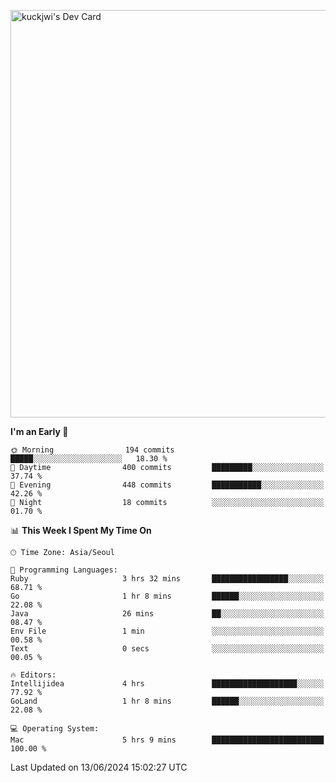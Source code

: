 <a href="https://app.daily.dev/kuckhwancho"><img src="https://api.daily.dev/devcards/v2/efef39c8028947428b3c0b486b9cd9b6.png?r=iz2&type=wide" width="652" alt="kuckjwi's Dev Card"/></a>

<!--START_SECTION:waka-->
**I'm an Early 🐤** 

```text
🌞 Morning                194 commits         █████░░░░░░░░░░░░░░░░░░░░   18.30 % 
🌆 Daytime                400 commits         █████████░░░░░░░░░░░░░░░░   37.74 % 
🌃 Evening                448 commits         ███████████░░░░░░░░░░░░░░   42.26 % 
🌙 Night                  18 commits          ░░░░░░░░░░░░░░░░░░░░░░░░░   01.70 % 
```


📊 **This Week I Spent My Time On** 

```text
🕑︎ Time Zone: Asia/Seoul

💬 Programming Languages: 
Ruby                     3 hrs 32 mins       █████████████████░░░░░░░░   68.71 % 
Go                       1 hr 8 mins         ██████░░░░░░░░░░░░░░░░░░░   22.08 % 
Java                     26 mins             ██░░░░░░░░░░░░░░░░░░░░░░░   08.47 % 
Env File                 1 min               ░░░░░░░░░░░░░░░░░░░░░░░░░   00.58 % 
Text                     0 secs              ░░░░░░░░░░░░░░░░░░░░░░░░░   00.05 % 

🔥 Editors: 
Intellijidea             4 hrs               ███████████████████░░░░░░   77.92 % 
GoLand                   1 hr 8 mins         ██████░░░░░░░░░░░░░░░░░░░   22.08 % 

💻 Operating System: 
Mac                      5 hrs 9 mins        █████████████████████████   100.00 % 
```


 Last Updated on 13/06/2024 15:02:27 UTC
<!--END_SECTION:waka-->

